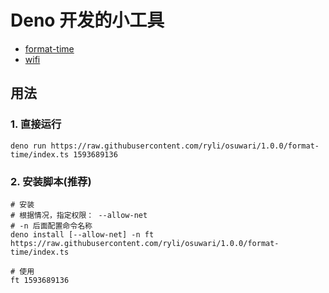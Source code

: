 # Deno 开发的小工具

- [format-time](./format-time/)
- [wifi](./wifi/)

## 用法

### 1. 直接运行
```shell
deno run https://raw.githubusercontent.com/ryli/osuwari/1.0.0/format-time/index.ts 1593689136
```

### 2. 安装脚本(推荐)
```shell
# 安装
# 根据情况，指定权限： --allow-net
# -n 后面配置命令名称
deno install [--allow-net] -n ft https://raw.githubusercontent.com/ryli/osuwari/1.0.0/format-time/index.ts

# 使用
ft 1593689136
```
